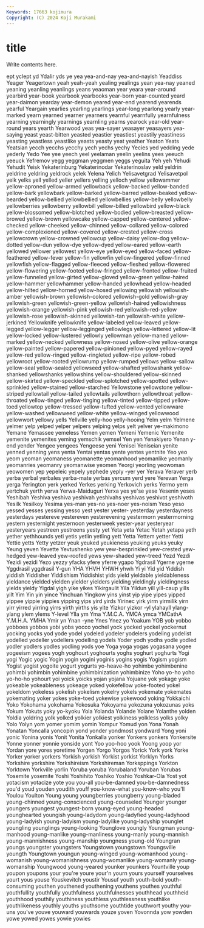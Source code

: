 ```yaml
---
Keywords: 17663 kojimura
Copyright: (C) 2024 Koji Murakami
---
```


# title

Write contents here.



ept yclept yd Ydalir yds ye yea yea-and-nay yea-and-nayish Yeaddiss
Yeager Yeagertown yeah yeah-yeah yealing yealings yean yea-nay yeaned yeaning
yeanling yeanlings yeans yeaoman year yeara year-around yearbird year-book yearbook
yearbooks year-born year-counted yeard year-daimon yearday year-demon yeared year-end yearend
yearends yearful Yeargain yearlies yearling yearlings year-long yearlong yearly year-marked
yearn yearned yearner yearners yearnful yearnfully yearnfulness yearning yearningly yearnings
yearnling yearns yearock year-old year-round years yearth Yearwood yeas yea-sayer
yeasayer yeasayers yea-saying yeast yeast-bitten yeasted yeastier yeastiest yeastily yeastiness
yeasting yeastless yeastlike yeasts yeasty yeat yeather Yeaton Yeats Yeatsian
yecch yecchs yecchy yech yechs yechy Yecies yed yedding yede
yederly Yedo Yee yee yeech yeel yeelaman yeelin yeelins yees
yeeuch yeeuck Yefremov yegg yeggman yeggmen yeggs yeguita Yeh yeh
Yehudi Yehudit Yeisk Yekaterinburg Yekaterinodar Yekaterinoslav yeld yeldrin yeldrine yeldring
yeldrock yelek Yelena Yelich Yelisavetgrad Yelisavetpol yelk yelks yell yelled
yeller yellers yelling yelloch yellow yellowammer yellow-aproned yellow-armed yellowback yellow-backed
yellow-banded yellow-bark yellowbark yellow-barked yellow-barred yellow-beaked yellow-bearded yellow-bellied yellowbellied yellowbellies
yellow-belly yellowbelly yellowberries yellowberry yellowbill yellow-billed yellowbird yellow-black yellow-blossomed yellow-blotched
yellow-bodied yellow-breasted yellow-browed yellow-brown yellowcake yellow-capped yellow-centered yellow-checked yellow-cheeked yellow-chinned
yellow-collared yellow-colored yellow-complexioned yellow-covered yellow-crested yellow-cross yellowcrown yellow-crowned yellowcup yellow-daisy
yellow-dog yellow-dotted yellow-dun yellow-dye yellow-dyed yellow-eared yellow-earth yellowed yellower yellowest
yellow-eye yellow-eyed yellow-faced yellow-feathered yellow-fever yellow-fin yellowfin yellow-fingered yellow-finned yellowfish
yellow-flagged yellow-fleeced yellow-fleshed yellow-flowered yellow-flowering yellow-footed yellow-fringed yellow-fronted yellow-fruited yellow-funneled
yellow-girted yellow-gloved yellow-green yellow-haired yellow-hammer yellowhammer yellow-handed yellowhead yellow-headed yellow-hilted
yellow-horned yellow-hosed yellowing yellowish yellowish-amber yellowish-brown yellowish-colored yellowish-gold yellowish-gray yellowish-green
yellowish-green-yellow yellowish-haired yellowishness yellowish-orange yellowish-pink yellowish-red yellowish-red-yellow yellowish-rose yellowish-skinned yellowish-tan
yellowish-white yellow-jerkined Yellowknife yellowknife yellow-labeled yellow-leaved yellow-legged yellow-legger yellow-legginged yellowlegs
yellow-lettered yellow-lit yellow-locked yellow-lustered yellowly yellowman yellow-maned yellow-marked yellow-necked yellowness
yellow-nosed yellow-olive yellow-orange yellow-painted yellow-papered yellow-pinioned yellow-pyed yellow-rayed yellow-red yellow-ringed
yellow-ringleted yellow-ripe yellow-robed yellowroot yellow-rooted yellowrump yellow-rumped yellows yellow-sallow yellow-seal
yellow-sealed yellowseed yellow-shafted yellowshank yellow-shanked yellowshanks yellowshins yellow-shouldered yellow-skinned yellow-skirted
yellow-speckled yellow-splotched yellow-spotted yellow-sprinkled yellow-stained yellow-starched Yellowstone yellowstone yellow-striped yellowtail
yellow-tailed yellowtails yellowthorn yellowthroat yellow-throated yellow-tinged yellow-tinging yellow-tinted yellow-tipped yellow-toed
yellowtop yellow-tressed yellow-tufted yellow-vented yellowware yellow-washed yellowweed yellow-white yellow-winged yellowwood
yellowwort yellowy yells Yellville yelly-hoo yelly-hooing Yelm yelm Yelmene yelmer
yelp yelped yelper yelpers yelping yelps yelt yelver ye-makimono Yemane
Yemassee yemeless Yemen yemen Yemeni Yemenic Yemenite yemenite yemenites yeming
yemschik yemsel Yen yen Yenakiyero Yenan y-end yender Yengee yengees
Yengeese yeni Yenisei Yeniseian yenite yenned yenning yens yenta Yentai
yentas yente yentes yentnite Yeo yeo yeom yeoman yeomaness yeomanette
yeomanhood yeomanlike yeomanly yeomanries yeomanry yeomanwise yeomen Yeorgi yeorling yeowoman
yeowomen yep yepeleic yepely yephede yeply -yer yer Yerava Yeraver
yerb yerba yerbal yerbales yerba-mate yerbas yercum yerd yere Yerevan
Yerga yerga Yerington yerk yerked Yerkes yerking Yerkovich yerks Yermo
yern yertchuk yerth yerva Yerwa-Maiduguri Yerxa yes ye'se yese Yesenin
yeses Yeshibah Yeshiva yeshiva yeshivah yeshivahs yeshivas yeshivot yeshivoth Yesilk
Yesilkoy Yesima yes-man yes-no yes-noer yes-noism Yeso yeso yessed yesses
yessing yesso yest yester yester- yesterday yesterdayness yesterdays yestereve yestereven
yesterevening yestermorn yestermorning yestern yesternight yesternoon yesterweek yester-year yesteryear yesteryears
yestreen yestreens yesty yet Yeta yeta Yetac Yetah yetapa yeth
yether yethhounds yeti yetis yetlin yetling yett Yetta Yettem yetter
Yetti Yettie yetts Yetty yetzer yeuk yeuked yeukieness yeuking yeuks
yeuky Yeung yeven Yevette Yevtushenko yew yew-besprinkled yew-crested yew-hedged yew-leaved
yew-roofed yews yew-shaded yew-treed Yezd Yezdi Yezidi yezidi Yezo yezzy
yfacks yfere yferre ygapo Ygdrasil Ygerne ygerne Yggdrasil yggdrasil Y-gun
YHA YHVH YHWH yhwh Yi yi Yid yid Yiddish yiddish
Yiddisher Yiddishism Yiddishist yids yield yieldable yieldableness yieldance yielded yielden
yielder yielders yielding yieldingly yieldingness yields yieldy Yigdal yigh yike
yikes Yikirgaulit Yila Yildun yill yill-caup yills yilt Yim Yin
yin yince Yinchuan Yingkow yins yinst yip yipe yipes yipped
yippee yippie yippies yipping yips yird yirds Yirinec yirk yirm
yirmilik yirn yirr yirred yirring yirrs yirth yirths yis yite
Yizkor yizkor -yl ylahayll ylang-ylang ylem ylems Y-level Ylla ym
Yma Y.M.C.A. YMCA ymca YMCathA Y.M.H.A. YMHA Ymir yn Ynan
-yne Ynes Ynez yo Yoakum YOB yob yobbo yobboes yobbos
yobi yobs yocco yochel yock yocked yockel yockernut yocking yocks
yod yode yodel yodeled yodeler yodelers yodeling yodelist yodelled yodeller
yodellers yodelling yodels Yoder yodh yodhs yodle yodled yodler yodlers
yodles yodling yods yoe Yoga yoga yogas yogasana yogee yogeeism
yogees yogh yoghourt yoghourts yoghs yoghurt yoghurts Yogi yogi Yogic
yogic Yogin yogin yogini yoginis yogins yogis Yogism yogism Yogist
yogist yogoite yogurt yogurts yo-heave-ho yohimbe yohimbenine yohimbi yohimbin yohimbine
yohimbinization yohimbinize Yoho yo-ho yoho yo-ho-ho yohourt yoi yoick yoicks
yojan yojana Yojuane yok yokage yoke yokeable yokeableness yokeage yoked
yokefellow yoke-footed yokel yokeldom yokeless yokelish yokelism yokelry yokels yokemate
yokemates yokemating yoker yokes yoke-toed yokewise yokewood yoking Yokkaichi Yoko
Yokohama yokohama Yokosuka Yokoyama yokozuna yokozunas yoks Yokum Yokuts yoky
yo-kyoku Yola Yolanda Yolande Yolane Yolanthe yolden Yoldia yoldring yolk
yolked yolkier yolkiest yolkiness yolkless yolks yolky Yolo Yolyn yom
yomer yomim yomin Yompur Yomud yon Yona Yonah Yonatan Yoncalla
yoncopin yond yonder yondmost yondward Yong yoni yonic Yonina yonis
Yonit Yonita Yonkalla yonker Yonkers yonkers Yonkersite Yonne yonner yonnie
yonside yont Yoo yoo-hoo yook Yoong yoop yor Yordan yore
yores yoretime Yorgen Yorgo Yorgos Yorick York york Yorke Yorker
yorker yorkers Yorkish yorkish Yorkist yorkist Yorklyn Yorks Yorkshire yorkshire
Yorkshireism Yorkshireman Yorksppings Yorkton Yorktown Yorkville yorlin Yoruba yoruba Yorubaland
Yoruban Yorubas Yosemite yosemite Yoshi Yoshihito Yoshiko Yoshio Yoshkar-Ola Yost
yot yotacism yotacize yote you you-all you-be-damned you-be-damnedness you'd youd
youden youdith youff you-know-what you-know-who you'll Youlou Youlton Young young
youngberries youngberry young-bladed young-chinned young-conscienced young-counseled Younger younger youngers youngest
youngest-born young-eyed young-headed younghearted youngish young-ladydom young-ladyfied young-ladyhood young-ladyish young-ladyism
young-ladylike young-ladyship younglet youngling younglings young-looking Younglove youngly Youngman young-manhood
young-manlike young-manliness young-manly young-mannish young-mannishness young-manship youngness young-old Youngran youngs
youngster youngsters Youngstown youngstown Youngsville youngth Youngtown youngun young-winged young-womanhood
young-womanish young-womanishness young-womanlike young-womanly young-womanship Youngwood young-yeared younker younkers Yountville
youp youpon youpons your you're youre your'n yourn yours yourself
yourselves yourt yous youse Youskevitch youstir Yousuf youth youth-bold youth-consuming
youthen youthened youthening youthens youthes youthful youthfullity youthfully youthfulness youthfulnesses
youthhead youthheid youthhood youthily youthiness youthless youthlessness youthlike youthlikeness youthly
youths youthsome youthtide youthwort youthy you-uns you've youve youward youwards
youze yoven Yovonnda yow yowden yowe yowed yowes yowie yowies
